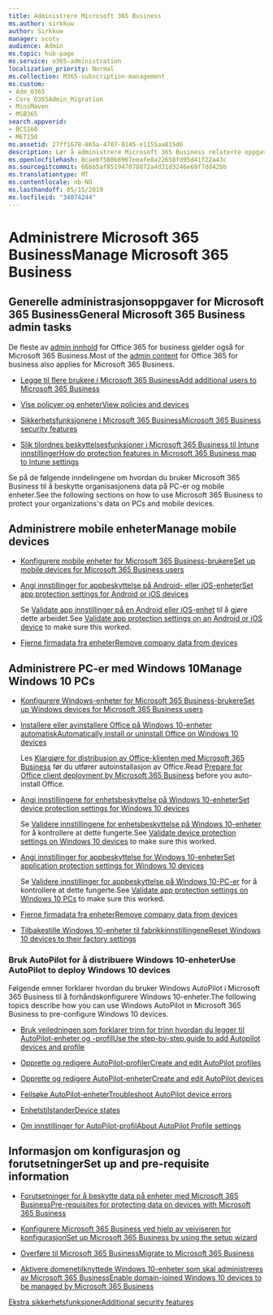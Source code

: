 ```yaml
---
title: Administrere Microsoft 365 Business
ms.author: sirkkuw
author: Sirkkuw
manager: scotv
audience: Admin
ms.topic: hub-page
ms.service: o365-administration
localization_priority: Normal
ms.collection: M365-subscription-management
ms.custom:
- Adm_O365
- Core_O365Admin_Migration
- MiniMaven
- MSB365
search.appverid:
- BCS160
- MET150
ms.assetid: 27ff1678-865a-4707-8145-e1155aa815d6
description: Lær å administrere Microsoft 365 Business relaterte oppgaver for admin, mobile enheter, Windows 10PCs og mange oppgaver.
ms.openlocfilehash: 8cae8f580b8967eeafe8a22658fd95d41f22a43c
ms.sourcegitcommit: 66bb5af851947078872a4d31d3246e69f7dd42bb
ms.translationtype: MT
ms.contentlocale: nb-NO
ms.lasthandoff: 05/15/2019
ms.locfileid: "34074244"
---
```

# <a name="manage-microsoft-365-business"></a><span data-ttu-id="3ba04-103">Administrere Microsoft 365 Business</span><span class="sxs-lookup"><span data-stu-id="3ba04-103">Manage Microsoft 365 Business</span></span>

## <a name="general-microsoft-365-business-admin-tasks"></a><span data-ttu-id="3ba04-104">Generelle administrasjonsoppgaver for Microsoft 365 Business</span><span class="sxs-lookup"><span data-stu-id="3ba04-104">General Microsoft 365 Business admin tasks</span></span>

<span data-ttu-id="3ba04-105">De fleste av [admin innhold](/Office365/Admin/admin-home.md) for Office 365 for business gjelder også for Microsoft 365 Business.</span><span class="sxs-lookup"><span data-stu-id="3ba04-105">Most of the [admin content](/Office365/Admin/admin-home.md) for Office 365 for business also applies for Microsoft 365 Business.</span></span>

- [<span data-ttu-id="3ba04-106">Legge til flere brukere i Microsoft 365 Business</span><span class="sxs-lookup"><span data-stu-id="3ba04-106">Add additional users to Microsoft 365 Business</span></span>](add-users-m365b.md)
    
- [<span data-ttu-id="3ba04-107">Vise policyer og enheter</span><span class="sxs-lookup"><span data-stu-id="3ba04-107">View policies and devices</span></span>](view-policies-and-devices.md)
    
- [<span data-ttu-id="3ba04-108">Sikkerhetsfunksjonene i Microsoft 365 Business</span><span class="sxs-lookup"><span data-stu-id="3ba04-108">Microsoft 365 Business security features</span></span>](security-features.md)
    
- [<span data-ttu-id="3ba04-109">Slik tilordnes beskyttelsesfunksjoner i Microsoft 365 Business til Intune innstillinger</span><span class="sxs-lookup"><span data-stu-id="3ba04-109">How do protection features in Microsoft 365 Business map to Intune settings</span></span>](map-protection-features-to-intune-settings.md)
    
<span data-ttu-id="3ba04-110">Se på de følgende inndelingene om hvordan du bruker Microsoft 365 Business til å beskytte organisasjonens data på PC-er og mobile enheter.</span><span class="sxs-lookup"><span data-stu-id="3ba04-110">See the following sections on how to use Microsoft 365 Business to protect your organizations's data on PCs and mobile devices.</span></span>
  
## <a name="manage-mobile-devices"></a><span data-ttu-id="3ba04-111">Administrere mobile enheter</span><span class="sxs-lookup"><span data-stu-id="3ba04-111">Manage mobile devices</span></span>

- [<span data-ttu-id="3ba04-112">Konfigurere mobile enheter for Microsoft 365 Business-brukere</span><span class="sxs-lookup"><span data-stu-id="3ba04-112">Set up mobile devices for Microsoft 365 Business users</span></span>](set-up-mobile-devices.md)
    
- [<span data-ttu-id="3ba04-113">Angi innstillinger for appbeskyttelse på Android- eller iOS-enheter</span><span class="sxs-lookup"><span data-stu-id="3ba04-113">Set app protection settings for Android or iOS devices</span></span>](app-protection-settings-for-android-and-ios.md)
    
    <span data-ttu-id="3ba04-114">Se [Validate app innstillinger på en Android eller iOS-enhet](validate-settings-on-android-or-ios.md) til å gjøre dette arbeidet.</span><span class="sxs-lookup"><span data-stu-id="3ba04-114">See [Validate app protection settings on an Android or iOS device](validate-settings-on-android-or-ios.md) to make sure this worked.</span></span> 
    
- [<span data-ttu-id="3ba04-115">Fjerne firmadata fra enheter</span><span class="sxs-lookup"><span data-stu-id="3ba04-115">Remove company data from devices</span></span>](remove-company-data.md)
    
## <a name="manage-windows-10-pcs"></a><span data-ttu-id="3ba04-116">Administrere PC-er med Windows 10</span><span class="sxs-lookup"><span data-stu-id="3ba04-116">Manage Windows 10 PCs</span></span>

- [<span data-ttu-id="3ba04-117">Konfigurere Windows-enheter for Microsoft 365 Business-brukere</span><span class="sxs-lookup"><span data-stu-id="3ba04-117">Set up Windows devices for Microsoft 365 Business users</span></span>](set-up-windows-devices.md)
    
- [<span data-ttu-id="3ba04-118">Installere eller avinstallere Office på Windows 10-enheter automatisk</span><span class="sxs-lookup"><span data-stu-id="3ba04-118">Automatically install or uninstall Office on Windows 10 devices</span></span>](auto-install-or-uninstall-office.md)
    
    <span data-ttu-id="3ba04-119">Les [Klargjøre for distribusjon av Office-klienten med Microsoft 365 Business](prepare-for-office-client-deployment.md) før du utfører autoinstallasjon av Office.</span><span class="sxs-lookup"><span data-stu-id="3ba04-119">Read [Prepare for Office client deployment by Microsoft 365 Business](prepare-for-office-client-deployment.md) before you auto-install Office.</span></span> 
    
- [<span data-ttu-id="3ba04-120">Angi innstillingene for enhetsbeskyttelse på Windows 10-enheter</span><span class="sxs-lookup"><span data-stu-id="3ba04-120">Set device protection settings for Windows 10 devices</span></span>](protection-settings-for-windows-10-pcs.md)
    
    <span data-ttu-id="3ba04-121">Se [Validere innstillingene for enhetsbeskyttelse på Windows 10-enheter](validate-settings-on-windows-10-pcs.md) for å kontrollere at dette fungerte.</span><span class="sxs-lookup"><span data-stu-id="3ba04-121">See [Validate device protection settings on Windows 10 devices](validate-settings-on-windows-10-pcs.md) to make sure this worked.</span></span> 
    
- [<span data-ttu-id="3ba04-122">Angi innstillinger for appbeskyttelse for Windows 10-enheter</span><span class="sxs-lookup"><span data-stu-id="3ba04-122">Set application protection settings for Windows 10 devices</span></span>](protection-settings-for-windows-10-devices.md)
    
    <span data-ttu-id="3ba04-123">Se [Validere innstillinger for appbeskyttelse på Windows 10-PC-er](validate-protection-settings-on-windows-10-pcs.md) for å kontrollere at dette fungerte.</span><span class="sxs-lookup"><span data-stu-id="3ba04-123">See [Validate app protection settings on Windows 10 PCs](validate-protection-settings-on-windows-10-pcs.md) to make sure this worked.</span></span> 
    
- [<span data-ttu-id="3ba04-124">Fjerne firmadata fra enheter</span><span class="sxs-lookup"><span data-stu-id="3ba04-124">Remove company data from devices</span></span>](remove-company-data.md)
    
- [<span data-ttu-id="3ba04-125">Tilbakestille Windows 10-enheter til fabrikkinnstillingene</span><span class="sxs-lookup"><span data-stu-id="3ba04-125">Reset Windows 10 devices to their factory settings</span></span>](reset-devices-to-factory-settings.md)
    
### <a name="use-autopilot-to-deploy-windows-10-devices"></a><span data-ttu-id="3ba04-126">Bruk AutoPilot for å distribuere Windows 10-enheter</span><span class="sxs-lookup"><span data-stu-id="3ba04-126">Use AutoPilot to deploy Windows 10 devices</span></span>

<span data-ttu-id="3ba04-127">Følgende emner forklarer hvordan du bruker Windows AutoPilot i Microsoft 365 Business til å forhåndskonfigurere Windows 10-enheter.</span><span class="sxs-lookup"><span data-stu-id="3ba04-127">The following topics describe how you can use Windows AutoPilot in Microsoft 365 Business to pre-configure Windows 10 devices.</span></span>
  
- [<span data-ttu-id="3ba04-128">Bruk veiledningen som forklarer trinn for trinn hvordan du legger til AutoPilot-enheter og -profil</span><span class="sxs-lookup"><span data-stu-id="3ba04-128">Use the step-by-step guide to add Autopilot devices and profile</span></span>](add-autopilot-devices-and-profile.md)
    
- [<span data-ttu-id="3ba04-129">Opprette og redigere AutoPilot-profiler</span><span class="sxs-lookup"><span data-stu-id="3ba04-129">Create and edit AutoPilot profiles</span></span>](create-and-edit-autopilot-profiles.md)
    
- [<span data-ttu-id="3ba04-130">Opprette og redigere AutoPilot-enheter</span><span class="sxs-lookup"><span data-stu-id="3ba04-130">Create and edit AutoPilot devices</span></span>](create-and-edit-autopilot-devices.md)
    
- [<span data-ttu-id="3ba04-131">Feilsøke AutoPilot-enheter</span><span class="sxs-lookup"><span data-stu-id="3ba04-131">Troubleshoot AutoPilot device errors</span></span>](troubleshoot-autopilot-errors.md)
    
- [<span data-ttu-id="3ba04-132">Enhetstilstander</span><span class="sxs-lookup"><span data-stu-id="3ba04-132">Device states</span></span>](device-states.md)
    
- [<span data-ttu-id="3ba04-133">Om innstillinger for AutoPilot-profil</span><span class="sxs-lookup"><span data-stu-id="3ba04-133">About AutoPilot Profile settings</span></span>](autopilot-profile-settings.md)
    
## <a name="set-up-and-pre-requisite-information"></a><span data-ttu-id="3ba04-134">Informasjon om konfigurasjon og forutsetninger</span><span class="sxs-lookup"><span data-stu-id="3ba04-134">Set up and pre-requisite information</span></span>

- [<span data-ttu-id="3ba04-135">Forutsetninger for å beskytte data på enheter med Microsoft 365 Business</span><span class="sxs-lookup"><span data-stu-id="3ba04-135">Pre-requisites for protecting data on devices with Microsoft 365 Business</span></span>](pre-requisites-for-data-protection.md)
    
- [<span data-ttu-id="3ba04-136">Konfigurere Microsoft 365 Business ved hjelp av veiviseren for konfigurasjon</span><span class="sxs-lookup"><span data-stu-id="3ba04-136">Set up Microsoft 365 Business by using the setup wizard</span></span>](set-up.md)
    
- [<span data-ttu-id="3ba04-137">Overføre til Microsoft 365 Business</span><span class="sxs-lookup"><span data-stu-id="3ba04-137">Migrate to Microsoft 365 Business</span></span>](migrate-to-microsoft-365-business.md)
    
- [<span data-ttu-id="3ba04-138">Aktivere domenetilknyttede Windows 10-enheter som skal administreres av Microsoft 365 Business</span><span class="sxs-lookup"><span data-stu-id="3ba04-138">Enable domain-joined Windows 10 devices to be managed by Microsoft 365 Business</span></span>](manage-windows-devices.md)
    
[<span data-ttu-id="3ba04-139">Ekstra sikkerhetsfunksjoner</span><span class="sxs-lookup"><span data-stu-id="3ba04-139">Additional security features</span></span>](security-features.md#additional-security-features)
    

  

